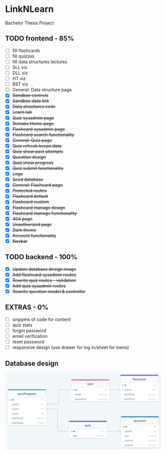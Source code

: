 # LinkNLearn

Bachelor Thesis Project

## TODO frontend - 85%

- [ ] fill flashcards
- [ ] fill quizzes
- [ ] fill data structures lectures
- [ ] SLL viz
- [ ] DLL viz
- [ ] HT viz
- [ ] BST viz
- [ ] General: Data structure page
- [x] ~~Sandbox controls~~
- [x] ~~Sandbox data link~~
- [x] ~~Data structures code~~
- [x] ~~Learn tab~~
- [x] ~~Quiz sysadmin page~~
- [x] ~~Remake Home page~~
- [x] ~~Flashcard sysadmin page~~
- [x] ~~Flashcard search functionality~~
- [x] ~~General: Quiz page~~
- [x] ~~Quiz refresh keeps data~~
- [x] ~~Quiz show past attempts~~
- [x] ~~Question design~~
- [x] ~~Quiz show progress~~
- [x] ~~Quiz submit functionality~~
- [x] ~~Logo~~
- [x] ~~Seed database~~
- [x] ~~General: Flashcard page~~
- [x] ~~Protected routes~~
- [x] ~~Flashcard default~~
- [x] ~~Flashcard custom~~
- [x] ~~Flashcard manage design~~
- [x] ~~Flashcard manage functionality~~
- [x] ~~404 page~~
- [x] ~~Unauthorized page~~
- [x] ~~Dark theme~~
- [x] ~~Account functionality~~
- [x] ~~Navbar~~

## TODO backend - 100%

- [x] ~~Update database design image~~
- [x] ~~Add flashcard sysadmin routes~~
- [x] ~~Rewrite quiz routes - validation~~
- [x] ~~Add quiz sysadmin routes~~
- [x] ~~Rewrite question model & controller~~

## EXTRAS - 0%

- [ ] snippets of code for content
- [ ] quiz stats
- [ ] forgot password
- [ ] email verification
- [ ] reset password
- [ ] responsive design (use drawer for log in/sheet for menu)

## Database design

![Database design](backend/database%20design.png)
